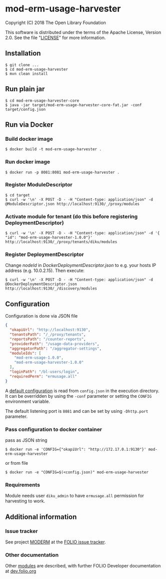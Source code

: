 # mod-erm-usage-harvester

Copyright (C) 2018 The Open Library Foundation

This software is distributed under the terms of the Apache License,
Version 2.0. See the file "[LICENSE](LICENSE)" for more information.


## Installation

```
$ git clone ...
$ cd mod-erm-usage-harvester
$ mvn clean install
```

## Run plain jar

```
$ cd mod-erm-usage-harvester-core
$ java -jar target/mod-erm-usage-harvester-core-fat.jar -conf target/config.json
```

## Run via Docker

### Build docker image
```
$ docker build -t mod-erm-usage-harvester .
```

### Run docker image
```
$ docker run -p 8081:8081 mod-erm-usage-harvester .
```

### Register ModuleDescriptor

```
$ cd target
$ curl -w '\n' -X POST -D - -H "Content-type: application/json" -d @ModuleDescriptor.json http://localhost:9130/_/proxy/modules
```

### Activate module for tenant (do this before registering DeploymentDescriptor)

```
$ curl -w '\n' -X POST -D - -H "Content-type: application/json" -d '{ "id": "mod-erm-usage-harvester-1.0.0"}' http://localhost:9130/_/proxy/tenants/diku/modules
```

### Register DeploymentDescriptor

Change _nodeId_ in _DockerDeploymentDescriptor.json_ to e.g. your hosts IP address (e.g. 10.0.2.15). Then execute:

```
$ curl -w '\n' -X POST -D - -H "Content-type: application/json" -d @DockerDeploymentDescriptor.json http://localhost:9130/_/discovery/modules
```

## Configuration
Configuration is done via JSON file
```json
{
  "okapiUrl": "http://localhost:9130",
  "tenantsPath": "/_/proxy/tenants",
  "reportsPath": "/counter-reports",
  "providerPath": "/usage-data-providers",
  "aggregatorPath": "/aggregator-settings",
  "moduleIds": [
    "mod-erm-usage-1.0.0",
    "mod-erm-usage-harvester-1.0.0"
  ],
  "loginPath": "/bl-users/login",
  "requiredPerm": "ermusage.all"
}
```
A [default configuration](mod-erm-usage-harvester-core/config-template.json) is read from `config.json` in the execution directory. It can be overridden by using the `-conf` parameter or setting the `CONFIG` environment variable.

The default listening port is `8081` and can be set by using `-Dhttp.port` parameter.

### Pass configuration to docker container

pass as JSON string
```
$ docker run -e 'CONFIG={"okapiUrl": "http://172.17.0.1:9130"}' mod-erm-usage-harvester
```

or from file
```
$ docker run -e "CONFIG=$(<config.json)" mod-erm-usage-harvester
```

### Requirements

Module needs user `diku_admin` to have `ermusage.all` permission for harvesting to work.

## Additional information

### Issue tracker

See project [MODERM](https://issues.folio.org/browse/MODERM)
at the [FOLIO issue tracker](https://dev.folio.org/guidelines/issue-tracker).

### Other documentation

Other [modules](https://dev.folio.org/source-code/#server-side) are described,
with further FOLIO Developer documentation at [dev.folio.org](https://dev.folio.org/)

